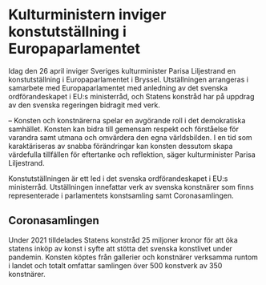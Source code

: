# Kulturministern inviger konstutställning i Europaparlamentet

Idag den 26 april inviger Sveriges kulturminister Parisa Liljestrand en konstutställning i Europaparlamentet i Bryssel. Utställningen arrangeras i samarbete med Europaparlamentet med anledning av det svenska ordförandeskapet i EU:s ministerråd, och Statens konstråd har på uppdrag av den svenska regeringen bidragit med verk.

– Konsten och konstnärerna spelar en avgörande roll i det demokratiska samhället. Konsten kan bidra till gemensam respekt och förståelse för varandra samt utmana och omvärdera den egna världsbilden. I en tid som karaktäriseras av snabba förändringar kan konsten dessutom skapa värdefulla tillfällen för eftertanke och reflektion, säger kulturminister Parisa Liljestrand.

Konstutställningen är ett led i det svenska ordförandeskapet i EU:s ministerråd. Utställningen innefattar verk av svenska konstnärer som finns representerade i parlamentets konstsamling samt Coronasamlingen.

## Coronasamlingen

Under 2021 tilldelades Statens konstråd 25 miljoner kronor för att öka statens inköp av konst i syfte att stötta det svenska konstlivet under pandemin. Konsten köptes från gallerier och konstnärer verksamma runtom i landet och totalt omfattar samlingen över 500 konstverk av 350 konstnärer.
